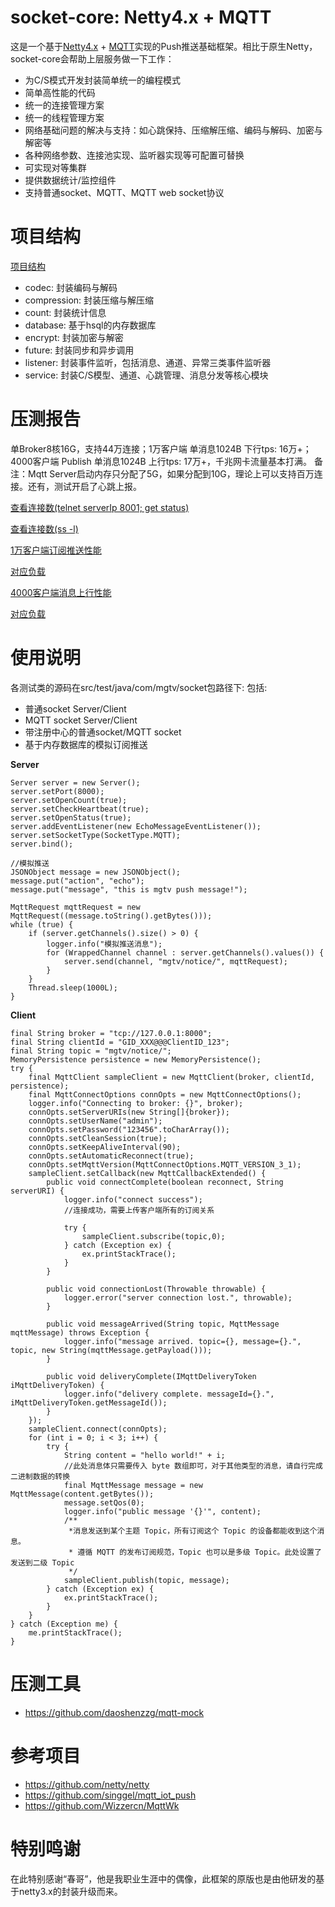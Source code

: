 # socket-core: Netty4.x + MQTT

这是一个基于[Netty4.x](https://netty.io/) + [MQTT](http://mqtt.org/)实现的Push推送基础框架。相比于原生Netty，
socket-core会帮助上层服务做一下工作：

* 为C/S模式开发封装简单统一的编程模式
* 简单高性能的代码
* 统一的连接管理方案
* 统一的线程管理方案
* 网络基础问题的解决与支持：如心跳保持、压缩解压缩、编码与解码、加密与解密等
* 各种网络参数、连接池实现、监听器实现等可配置可替换
* 可实现对等集群
* 提供数据统计/监控组件
* 支持普通socket、MQTT、MQTT web socket协议

# 项目结构

[项目结构](doc/project.png)

* codec: 封装编码与解码
* compression: 封装压缩与解压缩
* count: 封装统计信息
* database: 基于hsql的内存数据库
* encrypt: 封装加密与解密
* future: 封装同步和异步调用
* listener: 封装事件监听，包括消息、通道、异常三类事件监听器
* service: 封装C/S模型、通道、心跳管理、消息分发等核心模块

# 压测报告

单Broker8核16G，支持44万连接；1万客户端 单消息1024B 下行tps: 16万+；
4000客户端 Publish 单消息1024B 上行tps: 17万+，千兆网卡流量基本打满。
备注：Mqtt Server启动内存只分配了5G，如果分配到10G，理论上可以支持百万连接。还有，测试开启了心跳上报。

[查看连接数(telnet serverIp 8001; get status)](doc/status.png)

[查看连接数(ss -l)](doc/ss.png)

[1万客户端订阅推送性能](doc/sub.png)

[对应负载](doc/dstat_sub.png)

[4000客户端消息上行性能](doc/pub.png)

[对应负载](doc/dstat_pub.png)

# 使用说明

各测试类的源码在src/test/java/com/mgtv/socket包路径下: 
包括:
* 普通socket Server/Client
* MQTT socket Server/Client
* 带注册中心的普通socket/MQTT socket
* 基于内存数据库的模拟订阅推送

**Server**
```$xslt
Server server = new Server();
server.setPort(8000);
server.setOpenCount(true);
server.setCheckHeartbeat(true);
server.setOpenStatus(true);
server.addEventListener(new EchoMessageEventListener());
server.setSocketType(SocketType.MQTT);
server.bind();

//模拟推送
JSONObject message = new JSONObject();
message.put("action", "echo");
message.put("message", "this is mgtv push message!");

MqttRequest mqttRequest = new MqttRequest((message.toString().getBytes()));
while (true) {
    if (server.getChannels().size() > 0) {
        logger.info("模拟推送消息");
        for (WrappedChannel channel : server.getChannels().values()) {
            server.send(channel, "mgtv/notice/", mqttRequest);
        }
    }
    Thread.sleep(1000L);
}
```

**Client**
```$xslt
final String broker = "tcp://127.0.0.1:8000";
final String clientId = "GID_XXX@@@ClientID_123";
final String topic = "mgtv/notice/";
MemoryPersistence persistence = new MemoryPersistence();
try {
    final MqttClient sampleClient = new MqttClient(broker, clientId, persistence);
    final MqttConnectOptions connOpts = new MqttConnectOptions();
    logger.info("Connecting to broker: {}", broker);
    connOpts.setServerURIs(new String[]{broker});
    connOpts.setUserName("admin");
    connOpts.setPassword("123456".toCharArray());
    connOpts.setCleanSession(true);
    connOpts.setKeepAliveInterval(90);
    connOpts.setAutomaticReconnect(true);
    connOpts.setMqttVersion(MqttConnectOptions.MQTT_VERSION_3_1);
    sampleClient.setCallback(new MqttCallbackExtended() {
        public void connectComplete(boolean reconnect, String serverURI) {
            logger.info("connect success");
            //连接成功，需要上传客户端所有的订阅关系

            try {
                sampleClient.subscribe(topic,0);
            } catch (Exception ex) {
                ex.printStackTrace();
            }
        }

        public void connectionLost(Throwable throwable) {
            logger.error("server connection lost.", throwable);
        }

        public void messageArrived(String topic, MqttMessage mqttMessage) throws Exception {
            logger.info("message arrived. topic={}, message={}.", topic, new String(mqttMessage.getPayload()));
        }

        public void deliveryComplete(IMqttDeliveryToken iMqttDeliveryToken) {
            logger.info("delivery complete. messageId={}.", iMqttDeliveryToken.getMessageId());
        }
    });
    sampleClient.connect(connOpts);
    for (int i = 0; i < 3; i++) {
        try {
            String content = "hello world!" + i;
            //此处消息体只需要传入 byte 数组即可，对于其他类型的消息，请自行完成二进制数据的转换
            final MqttMessage message = new MqttMessage(content.getBytes());
            message.setQos(0);
            logger.info("public message '{}'", content);
            /**
             *消息发送到某个主题 Topic，所有订阅这个 Topic 的设备都能收到这个消息。
             * 遵循 MQTT 的发布订阅规范，Topic 也可以是多级 Topic。此处设置了发送到二级 Topic
             */
            sampleClient.publish(topic, message);
        } catch (Exception ex) {
            ex.printStackTrace();
        }
    }
} catch (Exception me) {
    me.printStackTrace();
}
```

# 压测工具

* https://github.com/daoshenzzg/mqtt-mock

# 参考项目

* https://github.com/netty/netty
* https://github.com/singgel/mqtt_iot_push
* https://github.com/Wizzercn/MqttWk

# 特别鸣谢

在此特别感谢“春哥”，他是我职业生涯中的偶像，此框架的原版也是由他研发的基于netty3.x的封装升级而来。



